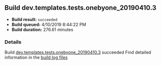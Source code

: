 ## Build dev.templates.tests.onebyone_20190410.3
- **Build result:** `succeeded`
- **Build queued:** 4/10/2019 8:44:22 PM
- **Build duration:** 276.61 minutes
### Details
Build [dev.templates.tests.onebyone_20190410.3](https://winappstudio.visualstudio.com/web/build.aspx?pcguid=a4ef43be-68ce-4195-a619-079b4d9834c2&builduri=vstfs%3a%2f%2f%2fBuild%2fBuild%2f27559) succeeded
Find detailed information in the [build log files](https://uwpctdiags.blob.core.windows.net/buildlogs/dev.templates.tests.onebyone_20190410.3_logs.zip)
